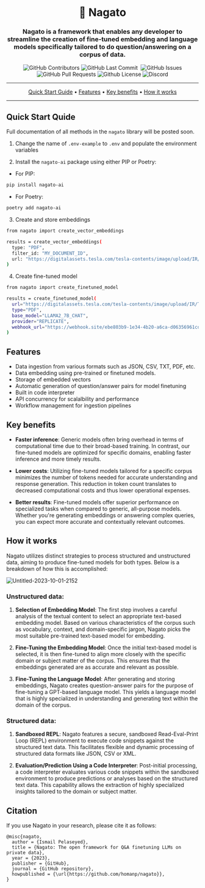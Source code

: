 <div align="center">

# 🌸 Nagato

### Nagato is a framework that enables any developer to streamline the creation of fine-tuned embedding and language models specifically tailored to do question/answering on a corpus of data.

<p>
<img alt="GitHub Contributors" src="https://img.shields.io/github/contributors/homanp/Nagato" />
<img alt="GitHub Last Commit" src="https://img.shields.io/github/last-commit/homanp/Nagato" />
<img alt="" src="https://img.shields.io/github/repo-size/homanp/Nagato" />
<img alt="GitHub Issues" src="https://img.shields.io/github/issues/homanp/Nagato" />
<img alt="GitHub Pull Requests" src="https://img.shields.io/github/issues-pr/homanp/Nagato" />
<img alt="Github License" src="https://img.shields.io/badge/License-MIT-yellow.svg" />
<img alt="Discord" src="https://img.shields.io/discord/1110910277110743103?label=Discord&logo=discord&logoColor=white&style=plastic&color=d7b023)](https://discord.gg/e8j7mgjDUK" />
</p>

</div>

-----
<p align="center">
  <a href="#quick-start-guide">Quick Start Guide</a> •
  <a href="#features">Features</a> •
  <a href="#key-benefits">Key benefits</a> •
  <a href="#how-it-works">How it works</a>
</p>

-----

## Quick Start Quide
Full documentation of all methods in the `nagato` library will be posted soon.

1. Change the name of `.env-example` to `.env` and populate the environment variables

2. Install the `nagato-ai` package using either PIP or Poetry:
  
  - For PIP:
  ```sh
  pip install nagato-ai 
  ```
  - For Poetry:
  ```sh
  poetry add nagato-ai
  ```

3. Create and store embeddings
  ```sh
  from nagato import create_vector_embeddings

  results = create_vector_embeddings(
    type: "PDF",
    filter_id: "MY_DOCUMENT_ID", 
    url: "https://digitalassets.tesla.com/tesla-contents/image/upload/IR/TSLA-Q2-2023-Update.pdf", 
  )

  ```

4. Create fine-tuned model
  ```sh
  from nagato import create_finetuned_model

  results = create_finetuned_model(
    url="https://digitalassets.tesla.com/tesla-contents/image/upload/IR/TSLA-Q2-2023-Update.pdf",
    type="PDF",
    base_model="LLAMA2_7B_CHAT",
    provider="REPLICATE",
    webhook_url="https://webhook.site/ebe803b9-1e34-4b20-a6ca-d06356961cd1",
  )
  ```

## Features

- Data ingestion from various formats such as JSON, CSV, TXT, PDF, etc.
- Data embedding using pre-trained or finetuned models.
- Storage of embedded vectors
- Automatic generation of question/answer pairs for model finetuning
- Built in code interpreter
- API concurrency for scalalbility and performance
- Workflow management for ingestion pipelines

## Key benefits

- **Faster inference**: Generic models often bring overhead in terms of computational time due to their broad-based training. In contrast, our fine-tuned models are optimized for specific domains, enabling faster inference and more timely results.

- **Lower costs**: Utilizing fine-tuned models tailored for a specific corpus minimizes the number of tokens needed for accurate understanding and response generation. This reduction in token count translates to decreased computational costs and thus lower operational expenses.

- **Better results**: Fine-tuned models offer superior performance on specialized tasks when compared to generic, all-purpose models. Whether you're generating embeddings or answering complex queries, you can expect more accurate and contextually relevant outcomes.

## How it works

Nagato utilizes distinct strategies to process structured and unstructured data, aiming to produce fine-tuned models for both types. Below is a breakdown of how this is accomplished:

![Untitled-2023-10-01-2152](https://github.com/homanp/nagato/assets/2464556/d3db5fa8-28ed-4623-a54a-bb07e494d362)

### Unstructured data:

1. **Selection of Embedding Model**: The first step involves a careful analysis of the textual content to select an appropriate text-based embedding model. Based on various characteristics of the corpus such as vocabulary, context, and domain-specific jargon, Nagato picks the most suitable pre-trained text-based model for embedding.

2. **Fine-Tuning the Embedding Model**: Once the initial text-based model is selected, it is then fine-tuned to align more closely with the specific domain or subject matter of the corpus. This ensures that the embeddings generated are as accurate and relevant as possible.

3. **Fine-Tuning the Language Model**: After generating and storing embeddings, Nagato creates question-answer pairs for the purpose of fine-tuning a GPT-based language model. This yields a language model that is highly specialized in understanding and generating text within the domain of the corpus.

### Structured data:

1. **Sandboxed REPL**: Nagato features a secure, sandboxed Read-Eval-Print Loop (REPL) environment to execute code snippets against the structured text data. This facilitates flexible and dynamic processing of structured data formats like JSON, CSV or XML.

2. **Evaluation/Prediction Using a Code Interpreter**: Post-initial processing, a code interpreter evaluates various code snippets within the sandboxed environment to produce predictions or analyses based on the structured text data. This capability allows the extraction of highly specialized insights tailored to the domain or subject matter.


## Citation

If you use Nagato in your research, please cite it as follows:

```
@misc{nagato,
  author = {Ismail Pelaseyed},
  title = {Nagato: The open framework for Q&A finetuning LLMs on private data},
  year = {2023},
  publisher = {GitHub},
  journal = {GitHub repository},
  howpublished = {\url{https://github.com/homanp/nagato}},
}
```
